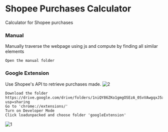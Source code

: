 # Shopee Purchases Calculator

Calculator for Shopee purchases

### Manual
Manually traverse the webpage using js and compute by finding all similar elements

	Open the manual folder

### Google Extension
Use Shopee's API to retrieve purchases made.
![2](https://user-images.githubusercontent.com/47263311/167608462-0253094a-07d3-43bc-9893-d02d5838245b.jpg)

	Download the folder https://drive.google.com/drive/folders/1niQY86ZKo1gmgOSEzA_0SvVAwgqxJ5xj?usp=sharing
	Go to 'chrome://extensions/'
	Turn on Developer Mode
	Click loadunpacked and choose folder 'googleExtension'
	
![1](https://user-images.githubusercontent.com/47263311/167608176-8733f99a-98d2-44d5-84f4-9c018664f310.png)
	
